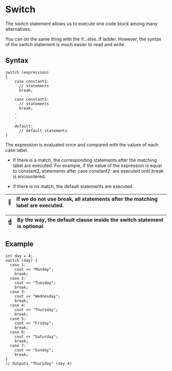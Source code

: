# Switch

The switch statement allows us to execute one code block among many alternatives.

You can do the same thing with the if...else..if ladder. However, the syntax of the switch statement is much easier to read and write.

## Syntax

```
switch (expression)
​{
    case constant1:
      // statements
      break;

    case constant2:
      // statements
      break;
    .
    .
    .
    default:
      // default statements
}
```

The expression is evaluated once and compared with the values of each case label.

- If there is a match, the corresponding statements after the matching label are executed. For example, if the value of the expression is equal to constant2, statements after case constant2: are executed until break is encountered.

- If there is no match, the default statements are executed.

| :memo: | If we do not use break, all statements after the matching label are executed. |
| ------ | :---------------------------------------------------------------------------- |

| :point_up: | By the way, the default clause inside the switch statement is optional. |
| ------ | :---------------------------------------------------------------------- |

## Example

```
int day = 4;
switch (day) {
  case 1:
    cout << "Monday";
    break;
  case 2:
    cout << "Tuesday";
    break;
  case 3:
    cout << "Wednesday";
    break;
  case 4:
    cout << "Thursday";
    break;
  case 5:
    cout << "Friday";
    break;
  case 6:
    cout << "Saturday";
    break;
  case 7:
    cout << "Sunday";
    break;
}
// Outputs "Thursday" (day 4)
```
